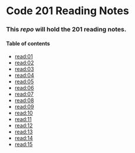 # Code 201 Reading Notes
### This *repo* will hold the **201 reading notes**.
#### **Table of contents** 
* [read:01](https://zaidnusair.github.io/reading-notes/class-01)
* [read:02](https://zaidnusair.github.io/reading-notes/class-02)
* [read:03](https://zaidnusair.github.io/reading-notes/class-03)
* [read:04]()
* [read:05]()
* [read:06]()
* [read:07]()
* [read:08]()
* [read:09]()
* [read:10]()
* [read:11](https://zaidnusair.github.io/reading-notes/Read-11)
* [read:12](https://zaidnusair.github.io/reading-notes/read-12)
* [read:13]()
* [read:14]()
* [read:15]()
